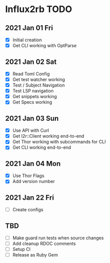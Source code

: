 # Influx2rb TODO

## 2021 Jan 01 Fri

- [x] Initial creation
- [x] Get CLI working with OptParse

## 2021 Jan 02 Sat

- [x] Read Toml Config
- [x] Get test watcher working
- [x] Test / Subject Navigation
- [x] Test LSP navigation
- [x] Get snippets working
- [x] Get Specs working 

## 2021 Jan 03 Sun

- [x] Use API with Curl
- [x] Get I2r::Client working end-to-end
- [x] Get Thor working with subcommands for CLI
- [x] Get CLI working end-to-end

## 2021 Jan 04 Mon

- [x] Use Thor Flags
- [x] Add version number

## 2021 Jan 22 Fri

- [ ] Create configs 

## TBD

- [ ] Make guard run tests when source changes
- [ ] Add cleanup RDOC comments
- [ ] Setup CI
- [ ] Release as Ruby Gem
